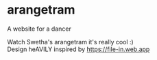# arangetram
A website for a dancer

Watch Swetha's arangetram it's really cool :)<br>
Design heAVILY inspired by https://file-in.web.app
